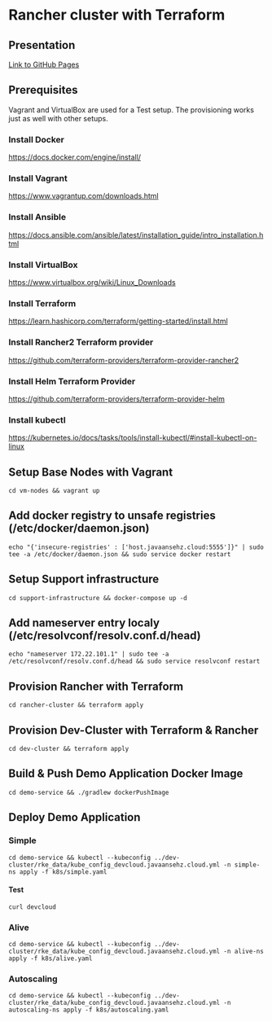 # Rancher cluster with Terraform
## Presentation
[Link to GitHub Pages](https://javaansehz.github.io/cloud-playground-infrastructure/)

## Prerequisites
Vagrant and VirtualBox are used for a Test setup.
The provisioning works just as well with other setups.
### Install Docker
https://docs.docker.com/engine/install/
### Install Vagrant
https://www.vagrantup.com/downloads.html
### Install Ansible
https://docs.ansible.com/ansible/latest/installation_guide/intro_installation.html
### Install VirtualBox
https://www.virtualbox.org/wiki/Linux_Downloads
### Install Terraform
https://learn.hashicorp.com/terraform/getting-started/install.html
### Install Rancher2 Terraform provider
https://github.com/terraform-providers/terraform-provider-rancher2
### Install Helm Terraform Provider
https://github.com/terraform-providers/terraform-provider-helm
### Install kubectl
https://kubernetes.io/docs/tasks/tools/install-kubectl/#install-kubectl-on-linux

## Setup Base Nodes with Vagrant
```console
cd vm-nodes && vagrant up
```
## Add docker registry to unsafe registries (/etc/docker/daemon.json)
```console
echo "{'insecure-registries' : ['host.javaansehz.cloud:5555']}" | sudo tee -a /etc/docker/daemon.json && sudo service docker restart
```
## Setup Support infrastructure
```console
cd support-infrastructure && docker-compose up -d
```
## Add nameserver entry localy (/etc/resolvconf/resolv.conf.d/head)
```console
echo "nameserver 172.22.101.1" | sudo tee -a /etc/resolvconf/resolv.conf.d/head && sudo service resolvconf restart
```
## Provision Rancher with Terraform
```console
cd rancher-cluster && terraform apply
```
## Provision Dev-Cluster with Terraform & Rancher
```console
cd dev-cluster && terraform apply
```
## Build & Push Demo Application Docker Image
```console
cd demo-service && ./gradlew dockerPushImage
```
## Deploy Demo Application
### Simple
```console
cd demo-service && kubectl --kubeconfig ../dev-cluster/rke_data/kube_config_devcloud.javaansehz.cloud.yml -n simple-ns apply -f k8s/simple.yaml
```
#### Test
```console
curl devcloud
```
### Alive
```console
cd demo-service && kubectl --kubeconfig ../dev-cluster/rke_data/kube_config_devcloud.javaansehz.cloud.yml -n alive-ns apply -f k8s/alive.yaml
```
### Autoscaling
```console
cd demo-service && kubectl --kubeconfig ../dev-cluster/rke_data/kube_config_devcloud.javaansehz.cloud.yml -n autoscaling-ns apply -f k8s/autoscaling.yaml
```

